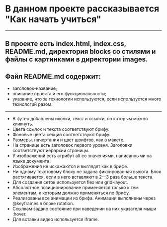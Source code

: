 # В данном проекте рассказывается "Как начать учиться" 
------ 
## В проекте есть index.html, index.css, README.md, директория blocks со стилями и файлы с картинками в директории images.
## Файл README.md содержит: 
* заголовок-название; 
* описание проекта и его функциональности; 
* указание, что за технологии используются, если используется много технологий разом.
------ 
* В футер добавлены иконки, текст и ссылки, по которым можно кликнуть. 
* Цвета ссылок и текста соответствуют брифу. 
* Фоновые цвета секций соответствуют брифу.
* Размеры, начертания и цвет шрифтов, как в макете. 
* На странице есть заголовок первого уровня. Заголовки соответствуют иерархии страницы.
* У изображений есть атрибут alt со значениями, написанными на языке документа.
* Изображения не искажаются и выглядят как в брифе. 
* Ни одному текстовому блоку не задана фиксированная высота. Блок растягивается, если в него вставляют в 2—3 раза больше текста.
* Для создания сеток используется flex или grid-layout.
* Абсолютное позиционирование применяется только к тем элементам, к которым должно применяться по брифу. 
* Реализованы все анимации из брифа. Анимации выполнены через @keyframes в блоке rotation.
* Ссылкам задано состояние при наведении на них указателя мыши :hover.
* Для вставки видео используется iframe.
